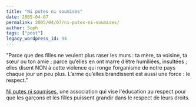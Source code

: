 ```yaml
---
title: "Ni putes ni soumises"
date: 2005-04-07
permalink: 2005/04/07/ni-putes-ni-soumises/
author: Soph
tags: ["post"]
legacy_wordpress_id: 94
---
```


"Parce que des filles ne veulent plus raser les murs : ta mère, ta voisine, ta sœur ou ton amie ; parce qu’elles en ont marre d’être humiliées, insultées ; elles disent NON à cette violence qui ronge l’organisme de notre pays chaque jour un peu plus. L’arme qu’elles brandissent est aussi une force : le respect."

[Ni putes ni soumises](http://www.niputesnisoumises.com/html), une association qui vise l'éducation au respect pour que les garçons et les filles puissent grandir dans le respect de leurs droits.

<!-- excerpt -->

